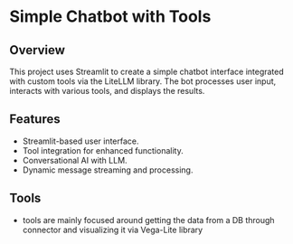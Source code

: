 # Simple Chatbot with Tools

## Overview

This project uses Streamlit to create a simple chatbot interface integrated with custom tools via the LiteLLM library. The bot processes user input, interacts with various tools, and displays the results.

## Features

- Streamlit-based user interface.
- Tool integration for enhanced functionality.
- Conversational AI with LLM.
- Dynamic message streaming and processing.

## Tools 
- tools are mainly focused around getting the data from a DB through connector and visualizing it via Vega-Lite library
